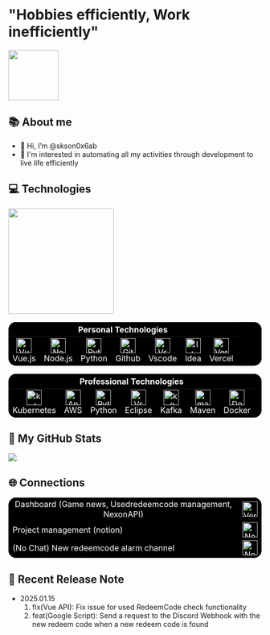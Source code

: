 <div>
<h1> "Hobbies efficiently, Work inefficiently" </h1>
<img src="https://skson0x6ab-dashboard-vue3.vercel.app/ogu02.gif" width="100" /> 


## 📚 About me

- 👋 Hi, I’m @skson0x6ab
- 👀 I'm interested in automating all my activities through development to live life efficiently

## 💻 Technologies
<a href="https://github.com/skson0x6ab?tab=repositories">
  <img align="center" height="210px" src="https://github-readme-stats.ssarcandy.vercel.app/api/top-langs?username=skson0x6ab&layout=compact&hide=jupyter+notebook,TeX,HTML,css&hide_border=true" />
</a>


<table style="background-color: black; color: white; border: none; border-radius: 15px; overflow: hidden;">
 <thead>
    <tr>
      <th colspan="8" align="center" style="color: white;">Personal Technologies</th>
    </tr>
  </thead>
  <tbody>
    <tr>
	<td align="center" style="border: none;">
          <a style="color: white;">
            <img src="https://skillicons.dev/icons?i=vuejs" width="30" height="30" alt="Vue.js"/>
          </a>
          <br>Vue.js
        </td>
        <td align="center" style="border: none;">
          <a href="https://nextjs.org/" style="color: white;">
            <img src="https://skillicons.dev/icons?i=nodejs" width="30" height="30" alt="Node.js"/>
          </a>
          <br>Node.js
        </td>
	<td align="center" style="border: none;">
        <a href="https://developer.mozilla.org/en-US/docs/Web/CSS" style="color: white;">
          <img src="https://skillicons.dev/icons?i=py" width="30" height="30" alt="Python"/>
        </a>
        <br>Python
       </td> 
    <td align="center" style="border: none;">
          <a href="https://nextjs.org/" style="color: white;">
            <img src="https://skillicons.dev/icons?i=github" width="30" height="30" alt="Github"/>
          </a>
          <br>Github
        </td>
        <td align="center" style="border: none;">
          <a href="https://nextjs.org/" style="color: white;">
            <img src="https://skillicons.dev/icons?i=vscode" width="30" height="30" alt="Vscode"/>
          </a>
          <br>Vscode
	</td>
	<td align="center" style="border: none;">
          <a href="https://nextjs.org/" style="color: white;">
            <img src="https://skillicons.dev/icons?i=idea" width="30" height="30" alt="Idea"/>
          </a>
          <br>Idea
        </td>
	<td align="center" style="border: none;">
          <a target=_blank style="color: white;">
            <img src="https://skillicons.dev/icons?i=vercel" width="30" height="30" alt="Vercel"/>
          </a>
          <br>Vercel
        </td>
    </tr>
  </tbody>
</table>
<table style="background-color: black; color: white; border: none; border-radius: 15px; overflow: hidden;">
 <thead>
    <tr>
      <th colspan="8" align="center" style="color: white;">Professional Technologies</th>
    </tr>
  </thead>
  <tbody>
    <tr>
	<td align="center" style="border: none;">
          <a href="https://nextjs.org/" style="color: white;">
            <img src="https://skillicons.dev/icons?i=kubernetes" width="30" height="30" alt="kubernetes"/>
          </a>
          <br>Kubernetes
        </td>
 <td align="center" style="border: none;">
        <a style="color: white;">
          <img src="https://skillicons.dev/icons?i=aws" width="30" height="30" alt="Android Studio"/>
        </a>
        <br>AWS
     </td>
	<td align="center" style="border: none;">
        <a href="https://developer.mozilla.org/en-US/docs/Web/CSS" style="color: white;">
          <img src="https://skillicons.dev/icons?i=py" width="30" height="30" alt="Python"/>
        </a>
        <br>Python
       </td> 
        <td align="center" style="border: none;">
          <a href="https://nextjs.org/" style="color: white;">
            <img src="https://skillicons.dev/icons?i=eclipse" width="30" height="30" alt="Vscode"/>
          </a>
          <br>Eclipse
	</td>
	    	<td align="center" style="border: none;">
          <a href="https://nextjs.org/" style="color: white;">
            <img src="https://skillicons.dev/icons?i=kafka" width="30" height="30" alt="kafka"/>
          </a>
          <br>Kafka
        </td>
	<td align="center" style="border: none;">
          <a href="https://nextjs.org/" style="color: white;">
            <img src="https://skillicons.dev/icons?i=maven" width="30" height="30" alt="maven"/>
          </a>
          <br>Maven
        </td>
	<td align="center" style="border: none;">
        <a style="color: white;">
          <img src="https://skillicons.dev/icons?i=docker" width="30" height="30" alt="Docker"/>
        </a>
        <br>Docker
      </td>
    </tr>
  </tbody>
</table>
<!--div align="center"><a><img src="https://bentos.jkominovic.dev/api/v1/generic-card?icon=sigmail&subtitle=skson0x6ab@gmail.com&size=wide" width="300"></a></div-->

## 🔧 My GitHub Stats
<a><img src="https://github-readme-stats.vercel.app/api?username=skson0x6ab&hide_title=true&show_icons=true&include_all_commits=true&disable_animations=true&theme=vue"></a>

## 🌐 Connections
<table style="background-color: black; color: white; border: none; border-radius: 15px; overflow: hidden;">
  <tbody>
    <tr>
      <td align="center" style="color: white;">Dashboard (Game news, Usedredeemcode management, NexonAPI)</td>
      <td align="center" style="color: white;">
        <a href="https://skson0x6ab-dashboard-vue3.vercel.app/" target="_blank" style="color: white;">
          <img src="https://www.svgrepo.com/show/324142/dashboard-graph-analytics-report.svg" width="30" height="30" alt="Vercel"/>
        </a>
      </td>
    </tr>
    <tr>
      <td align style="color: white;">Project management (notion)</td>
      <td align="center" style="color: white;">
<a href="https://rigorous-clef-40f.notion.site/SKSon-Project-17a8e36dd56380c082bbeede5ae6ab3a?pvs=4" target="_blank" style="color: white;"><img src="https://www.svgrepo.com/show/452076/notion.svg" width="30" height="30" alt="Notion"/></a>
      </td>
    </tr>
    <tr>
      <td align style="color: white;">(No Chat) New redeemcode alarm channel</td>
      <td align="center" style="color: white;">
<a href="https://discord.gg/pCKvPDCk" target="_blank" style="color: white;"><img src="https://www.svgrepo.com/show/331368/discord-v2.svg" width="30" height="30" alt="Notion"/></a>
      </td>
    </tr>
  </tbody>
</table>
</div>
</div>

## 📓 Recent Release Note

- 2025.01.15
    1. fix(Vue API): Fix issue for used RedeemCode check functionality
    2. feat(Google Script): Send a request to the Discord Webhook with the new redeem code when a new redeem code is found
       
<!--div><a href="https://www.acmicpc.net/user/skson0x6ab"><img src="https://img.shields.io/badge/My_BaekJoon-007BFF?style=flat"/></a></div>
<!---
skson0x6ab/skson0x6ab is a ✨ special ✨ repository because its `README.md` (this file) appears on your GitHub profile.
You can click the Preview link to take a look at your changes.
--->
